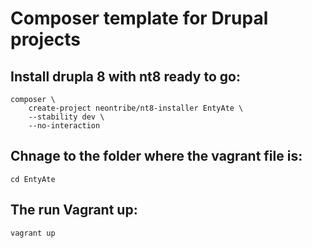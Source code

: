 # Composer template for Drupal projects

## Install drupla 8 with nt8 ready to go:
```
composer \
    create-project neontribe/nt8-installer EntyAte \
    --stability dev \
    --no-interaction
```

## Chnage to the folder where the vagrant file is:

    cd EntyAte

## The run Vagrant up:

    vagrant up
